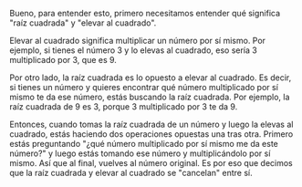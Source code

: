 Bueno, para entender esto, primero necesitamos entender qué significa "raíz cuadrada" y "elevar al cuadrado".

Elevar al cuadrado significa multiplicar un número por sí mismo. Por ejemplo, si tienes el número 3 y lo elevas al cuadrado, eso sería 3 multiplicado por 3, que es 9.

Por otro lado, la raíz cuadrada es lo opuesto a elevar al cuadrado. Es decir, si tienes un número y quieres encontrar qué número multiplicado por sí mismo te da ese número, estás buscando la raíz cuadrada. Por ejemplo, la raíz cuadrada de 9 es 3, porque 3 multiplicado por 3 te da 9.

Entonces, cuando tomas la raíz cuadrada de un número y luego la elevas al cuadrado, estás haciendo dos operaciones opuestas una tras otra. Primero estás preguntando "¿qué número multiplicado por sí mismo me da este número?" y luego estás tomando ese número y multiplicándolo por sí mismo. Así que al final, vuelves al número original. Es por eso que decimos que la raíz cuadrada y elevar al cuadrado se "cancelan" entre sí.